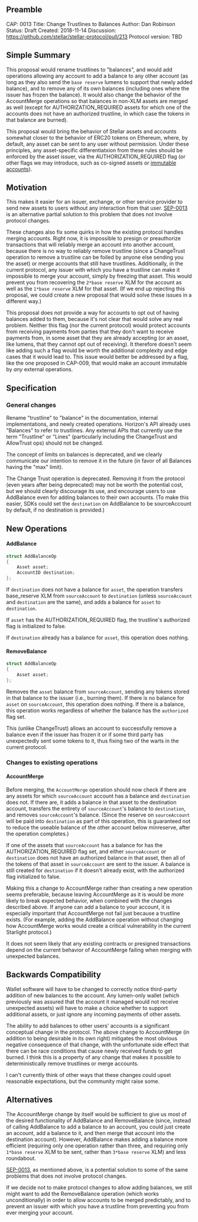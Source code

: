 ## Preamble

CAP: 0013
Title: Change Trustlines to Balances
Author: Dan Robinson
Status: Draft
Created: 2018-11-14
Discussion: https://github.com/stellar/stellar-protocol/pull/213
Protocol version: TBD

## Simple Summary

This proposal would rename trustlines to "balances", and would add operations allowing any account to add a balance to any other account (as long as they also send the `base reserve` lumens to support that newly added balance), and to remove any of its own balances (including ones where the issuer has frozen the balance). It would also change the behavior of the AccountMerge operations so that balances in non-XLM assets are merged as well (except for AUTHORIZATION_REQUIRED assets for which one of the accounts does not have an authorized trustline, in which case the tokens in that balance are burned).

This proposal would bring the behavior of Stellar assets and accounts somewhat closer to the behavior of ERC20 tokens on Ethereum, where, by default, any asset can be sent to any user without permission. Under these principles, any asset-specific differentiatxion from these rules should be enforced by the asset issuer, via the AUTHORIZATION_REQUIRED flag (or other flags we may introduce, such as co-signed assets or [immutable accounts](https://github.com/stellar/stellar-protocol/pull/210)).

## Motivation

This makes it easier for an issuer, exchange, or other service provider to send new assets to users without any interaction from that user. [SEP-0013](https://github.com/stellar/stellar-protocol/pull/205) is an alternative partial solution to this problem that does not involve protocol changes.

These changes also fix some quirks in how the existing protocol handles merging accounts. Right now, it is impossible to presign or preauthorize transactions that will reliably merge an account into another account, because there is no way to reliably remove trustline (since a ChangeTrust operation to remove a trustline can be foiled by anyone else sending you the asset) or merge accounts that still have trustlines. Additionally, in the current protocol, any issuer with which you have a trustline can make it impossible to merge your account, simply by freezing that asset. This would prevent you from recovering the `2*base reserve` XLM for the account as well as the `1*base reserve` XLM for that asset. (If we end up rejecting this proposal, we could create a new proposal that would solve these issues in a different way.)

This proposal does not provide a way for accounts to opt out of having balances added to them, because it's not clear that would solve any real problem. Neither this flag (nor the current protocol) would protect accounts from receiving payments from parties that they don't want to receive payments from, in some asset that they are already accepting (or an asset, like lumens, that they cannot opt out of receiving). It therefore doesn't seem like adding such a flag would be worth the additional complexity and edge cases that it would lead to. This issue would better be addressed by a flag, like the one proposed in CAP-009, that would make an account immutable by _any_ external operations.

## Specification

### General changes

Rename "trustline" to "balance" in the documentation, internal implementations, and newly created operations. Horizon's API already uses "Balances" to refer to trustlines. Any external APIs that currently use the term "Trustline" or "Lines" (particularly including the ChangeTrust and AllowTrust ops) should not be changed.

The concept of limits on balances is deprecated, and we clearly communicate our intention to remove it in the future (in favor of all Balances having the "max" limit).

The Change Trust operation is deprecated. Removing it from the protocol (even years after being deprecated) may not be worth the potential cost, but we should clearly discourage its use, and encourage users to use AddBalance even for adding balances to their own accounts. (To make this easier, SDKs could set the `destination` on AddBalance to be sourceAccount by default, if no destination is provided.)

## New Operations

#### AddBalance

```c++
struct AddBalanceOp
{
    Asset asset;
    AccountID destination;
};
```

If `destination` does not have a balance for `asset`, the operation transfers base_reserve XLM from `sourceAccount` to `destination` (unless `sourceAccount` and `destination` are the same), and adds a balance for `asset` to `destination`.

If `asset` has the AUTHORIZATION_REQUIRED flag, the trustline's authorized flag is initialized to false.

If `destination` already has a balance for `asset`, this operation does nothing.

#### RemoveBalance

```c++
struct AddBalanceOp
{
    Asset asset;
};
```

Removes the `asset` balance from `sourceAccount`, sending any tokens stored in that balance to the issuer (i.e., burning them).
If there is no balance for `asset` on `sourceAccount`, this operation does nothing.
If there is a balance, this operation works regardless of whether the balance has the `authorized` flag set.

This (unlike ChangeTrust) allows an account to successfully remove a balance even if the issuer has frozen it or if some third party has unexpectedly sent some tokens to it, thus fixing two of the warts in the current protocol.

### Changes to existing operations

#### AccountMerge

Before merging, the `AccountMerge` operation should now check if there are any assets for which `sourceAccount` account has a balance and `destination` does not. If there are, it adds a balance in that asset to the destination account, transfers the entirety of `sourceAccount`'s balance to `destination`, and removes `sourceAccount`'s balance. (Since the reserve on `sourceAccount` will be paid into `destination` as part of this operation, this is guaranteed not to reduce the useable balance of the other account below minreserve, after the operation completes.)

If one of the assets that `sourceAccount` has a balance for has the AUTHORIZATION_REQUIRED flag set, and either `sourceAccount` or `destination` does not have an authorized balance in that asset, then all of the tokens of that asset in `sourceAccount` are sent to the issuer. A balance is still created for `destination` if it doesn't already exist, with the authorized flag initialized to false.

Making this a change to AccountMerge rather than creating a new operation seems preferable, because leaving AccountMerge as it is would be _more_ likely to break expected behavior, when combined with the changes described above. If anyone can add a balance to your account, it is especially important that AccountMerge not fail just because a trustline exists. (For example, adding the AddBalance operation without changing how AccountMerge works would create a critical vulnerability in the current Starlight protocol.)

It does not seem likely that any existing contracts or presigned transactions depend on the current behavior of AccountMerge failing when merging with unexpected balances.

## Backwards Compatibility

Wallet software will have to be changed to correctly notice third-party addition of new balances to the account. Any lumen-only wallet (which previously was assured that the account it managed would not receive unexpected assets) will have to make a choice whether to support additional assets, or just ignore any incoming payments of other assets.

The ability to add balances to other users' accounts is a significant conceptual change in the protocol. The above change to AccountMerge (in addition to being desirable in its own right) mitigates the most obvious negative consequence of that change, with the unfortunate side effect that there can be race conditions that cause newly received funds to get burned. I think this is a property of any change that makes it possible to deterministically remove trustlines or merge accounts.

I can't currently think of other ways that these changes could upset reasonable expectations, but the community might raise some.

## Alternatives

The AccountMerge change by itself would be sufficient to give us most of the desired functionality of AddBalance and RemoveBalance (since, instead of calling AddBalance to add a balance to an account, you could just create an account, add a balance to it, and then merge that account into the destination account). However, AddBalance makes adding a balance more efficient (requiring only one operation rather than three, and requiring only `1*base reserve` XLM to be sent, rather than `3*base reserve` XLM) and less roundabout.

[SEP-0013](https://github.com/stellar/stellar-protocol/pull/205), as mentioned above, is a potential solution to some of the same problems that does not involve protocol changes.

If we decide not to make protocol changes to allow adding balances, we still might want to add the RemoveBalance operation (which works unconditionally) in order to allow accounts to be merged predictably, and to prevent an issuer with which you have a trustline from preventing you from ever merging your account.
